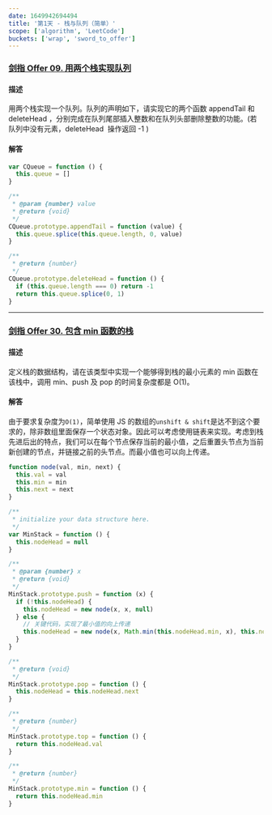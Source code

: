 ```yaml
---
date: 1649942694494
title: '第1天 - 栈与队列（简单）'
scope: ['algorithm', 'LeetCode']
buckets: ['wrap', 'sword_to_offer']
---
```


### [剑指 Offer 09. 用两个栈实现队列](https://leetcode-cn.com/problems/yong-liang-ge-zhan-shi-xian-dui-lie-lcof/)

#### 描述

用两个栈实现一个队列。队列的声明如下，请实现它的两个函数 appendTail 和 deleteHead ，分别完成在队列尾部插入整数和在队列头部删除整数的功能。(若队列中没有元素，deleteHead  操作返回 -1 )

#### 解答

```javascript
var CQueue = function () {
  this.queue = []
}

/**
 * @param {number} value
 * @return {void}
 */
CQueue.prototype.appendTail = function (value) {
  this.queue.splice(this.queue.length, 0, value)
}

/**
 * @return {number}
 */
CQueue.prototype.deleteHead = function () {
  if (this.queue.length === 0) return -1
  return this.queue.splice(0, 1)
}
```

---

### [剑指 Offer 30. 包含 min 函数的栈](https://leetcode-cn.com/problems/bao-han-minhan-shu-de-zhan-lcof/)

#### 描述

定义栈的数据结构，请在该类型中实现一个能够得到栈的最小元素的 min 函数在该栈中，调用 min、push 及 pop 的时间复杂度都是 O(1)。

#### 解答

由于要求复杂度为`O(1)`，简单使用 JS 的数组的`unshift & shift`是达不到这个要求的，除非数组里面保存一个状态对象。因此可以考虑使用链表来实现。考虑到栈先进后出的特点，我们可以在每个节点保存当前的最小值，之后重置头节点为当前新创建的节点，并链接之前的头节点。而最小值也可以向上传递。

```javascript
function node(val, min, next) {
  this.val = val
  this.min = min
  this.next = next
}

/**
 * initialize your data structure here.
 */
var MinStack = function () {
  this.nodeHead = null
}

/**
 * @param {number} x
 * @return {void}
 */
MinStack.prototype.push = function (x) {
  if (!this.nodeHead) {
    this.nodeHead = new node(x, x, null)
  } else {
    // 关键代码，实现了最小值的向上传递
    this.nodeHead = new node(x, Math.min(this.nodeHead.min, x), this.nodeHead)
  }
}

/**
 * @return {void}
 */
MinStack.prototype.pop = function () {
  this.nodeHead = this.nodeHead.next
}

/**
 * @return {number}
 */
MinStack.prototype.top = function () {
  return this.nodeHead.val
}

/**
 * @return {number}
 */
MinStack.prototype.min = function () {
  return this.nodeHead.min
}
```
